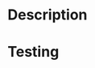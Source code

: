 # Description


# Testing


<!--
====
Please use this template as a guideline of minimum expectations according to our Software Change Management procedures.
====
Minimum checklist:
- I have performed a self review of my changes
- My changes are ready to be reviewed
- I have added a clear and detailed description of the changes- 
- I have linked my branch or PR with my ticket
- I have followed the styling and best practice guides found in Confluence
- I have unit tested new or changed functionality or explained why not
- I have reviewed and addressed Security Vulnerabilities against this repository
====

Software development standards
https://zetifi.atlassian.net/wiki/x/CIBYO

Software change management
https://zetifi.atlassian.net/wiki/x/SgBxPw

Secure development
https://zetifi.atlassian.net/wiki/x/UgDLNQ
-->
